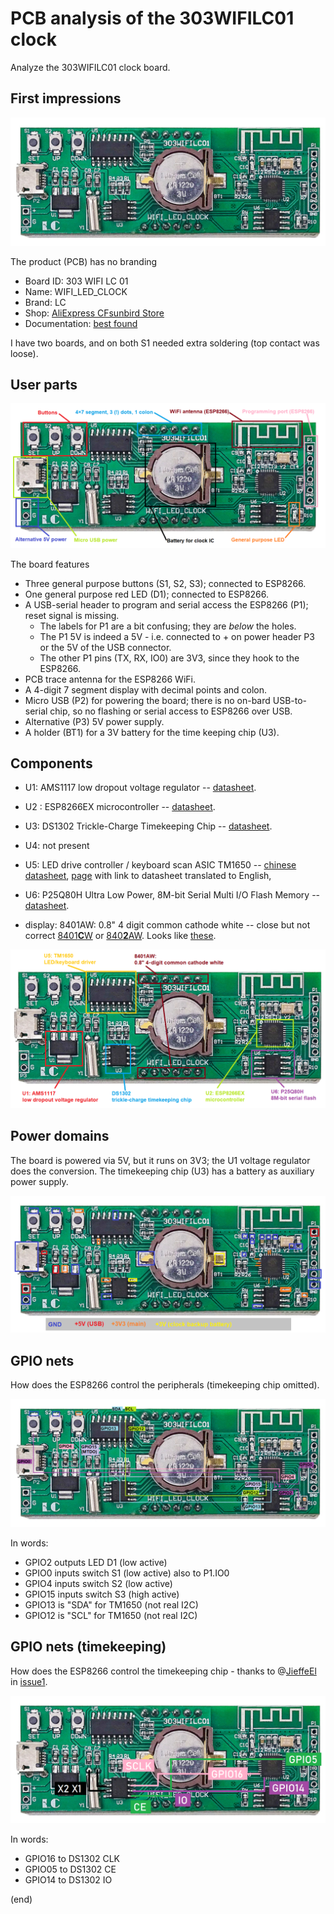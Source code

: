 # PCB analysis of the 303WIFILC01 clock

Analyze the 303WIFILC01 clock board.


## First impressions

![PCB](pcb.png)

The product (PCB) has no branding
 - Board ID: 303 WIFI LC 01
 - Name: WIFI_LED_CLOCK
 - Brand: LC
 - Shop: [AliExpress CFsunbird Store](https://www.aliexpress.com/item/1005003486084193.html)
 - Documentation: [best found](https://dailystuffstore.com/display-screen/707-1903820-0-8-inch-display-screen-digital-tube-wifi-clock-module-automatic-clock-diy-digital.html)

I have two boards, and on both S1 needed extra soldering (top contact was loose).


## User parts

![user parts](pcb-user.png)

The board features

 - Three general purpose buttons (S1, S2, S3); connected to ESP8266.
 - One general purpose red LED (D1); connected to ESP8266.
 - A USB-serial header to program and serial access the ESP8266 (P1); reset signal is missing.
   - The labels for P1 are a bit confusing; they are _below_ the holes.
   - The P1 5V is indeed a 5V - i.e. connected to + on power header P3 or the 5V of the USB connector.
   - The other P1 pins (TX, RX, IO0) are 3V3, since they hook to the ESP8266.
 - PCB trace antenna for the ESP8266 WiFi.
 - A 4-digit 7 segment display with decimal points and colon.
 - Micro USB (P2) for powering the board; there is no on-bard USB-to-serial chip, 
   so no flashing or serial access to ESP8266 over USB.
 - Alternative (P3) 5V power supply.
 - A holder (BT1) for a 3V battery for the time keeping chip (U3).


## Components

 - U1: AMS1117 low dropout voltage regulator
   -- [datasheet](http://www.advanced-monolithic.com/pdf/ds1117.pdf).

 - U2 : ESP8266EX microcontroller 
   -- [datasheet](https://www.espressif.com/sites/default/files/documentation/0a-esp8266ex_datasheet_en.pdf).

 - U3: DS1302 Trickle-Charge Timekeeping Chip
   -- [datasheet](https://eu.mouser.com/datasheet/2/256/DS1302-1292062.pdf).

 - U4: not present

 - U5: LED drive controller / keyboard scan ASIC TM1650
   -- [chinese datasheet](https://datasheetspdf.com/pdf-file/840047/TitanMicro/TM1650/1),
   [page](https://components101.com/ics/tm1650-led-driver-ic) with link to datasheet translated to English,

 - U6: P25Q80H Ultra Low Power, 8M-bit Serial Multi I/O Flash Memory
   -- [datasheet](https://datasheet.lcsc.com/szlcsc/PUYA-P25Q80H-SSH-IT_C194872.pdf).

 - display: 8401AW: 0.8" 4 digit common cathode white
   -- close but not correct [8401**C**W](http://www.yitenuo.com/product/display/four/ELF-8401C-D.html) or
   [840**2**AW](http://www.yitenuo.com/product/display/four/ELF-8402.html).
   Looks like [these](https://www.aliexpress.com/item/32945496377.html).
   
   
![Components](pcb-comps.png)


## Power domains

The board is powered via 5V, but it runs on 3V3; the U1 voltage regulator does the conversion.
The timekeeping chip (U3) has a battery as auxiliary power supply. 

![Power domains](pcb-power.png)  


## GPIO nets

How does the ESP8266 control the peripherals (timekeeping chip omitted). 

![GPIO nets](pcb-gpio.png)  

In words:

 - GPIO2 outputs LED D1 (low active)
 - GPIO0 inputs switch S1 (low active) also to P1.IO0
 - GPIO4 inputs switch S2 (low active)
 - GPIO15 inputs switch S3 (high active)
 - GPIO13 is "SDA" for TM1650 (not real I2C)
 - GPIO12 is "SCL" for TM1650 (not real I2C)


## GPIO nets (timekeeping)

How does the ESP8266 control the timekeeping chip - thanks to @[JieffeEl](https://github.com/JieffeEl)
in [issue1](https://github.com/maarten-pennings/303WIFILC01/issues/1). 

![GPIO time nets](pcb-time.png)  

In words:
 - GPIO16 to DS1302 CLK
 - GPIO05 to DS1302 CE	
 - GPIO14 to DS1302 IO	

(end)
  

